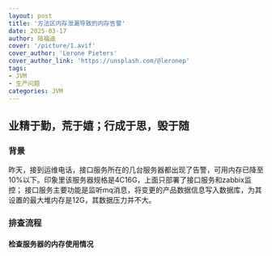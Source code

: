 ```yaml
---
layout: post
title: '方法区内存泄漏导致的内存告警'
date: 2025-03-17
author: 陆福迪
cover: '/picture/1.avif'
cover_author: 'Lerone Pieters'
cover_author_link: 'https://unsplash.com/@leronep'
tags: 
- JVM
- 生产问题
categories: JVM
---
```


## 业精于勤，荒于嬉；行成于思，毁于随

### 背景
昨天，接到运维电话，接口服务所在的几台服务器都出现了告警，可用内存已降至10%以下。印象里该服务器规格是4C16G，上面只部署了接口服务和zabbix监控；
接口服务主要功能是监听mq消息，将变更的产品数据信息写入数据库，为其设置的最大堆内存是12G，其数据压力并不大。
### 排查流程
#### 检查服务器的内存使用情况


